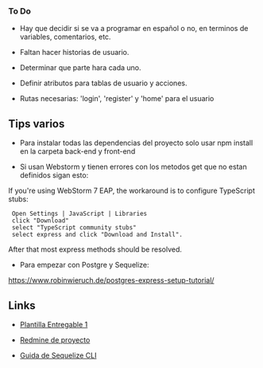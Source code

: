 ### To Do

+ Hay que decidir si se va a programar en español o no, en terminos de variables, comentarios, etc.

+ Faltan hacer historias de usuario.

+ Determinar que parte hara cada uno.

+ Definir atributos para tablas de usuario y acciones.

+ Rutas necesarias: 'login', 'register' y 'home' para el usuario

## Tips varios
+ Para instalar todas las dependencias del proyecto solo usar npm install en la carpeta back-end y front-end

+ Si usan Webstorm y tienen errores con los metodos get que no estan definidos sigan esto:

If you're using WebStorm 7 EAP, the workaround is to configure TypeScript stubs:

     Open Settings | JavaScript | Libraries
     click "Download"
     select "TypeScript community stubs"
     select express and click "Download and Install".


After that most express methods should be resolved.


+ Para empezar con Postgre y Sequelize:

https://www.robinwieruch.de/postgres-express-setup-tutorial/

## Links

+ [Plantilla Entregable 1](https://docs.google.com/document/d/1Vhm6ZqikxmGGV9dLtLayqYEIf5WOJv4AScgBgxfXuv8/edit)

+ [Redmine de proyecto](https://dsw.toeska.cl/projects/rusty-nail)

+ [Guida de Sequelize CLI](http://docs.sequelizejs.com/manual/tutorial/migrations.html)
